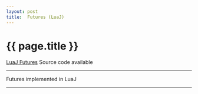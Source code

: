 ```yaml
---
layout: post
title:  Futures (LuaJ)
---
```


{{ page.title }}
================

[LuaJ Futures][] Source code available

---

Futures implemented in LuaJ

---

[LuaJ Futures]: https://github.com/misterdustinface/LuaJ-Futures
